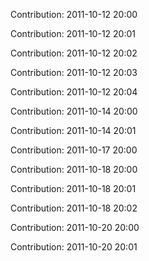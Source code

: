 Contribution: 2011-10-12 20:00

Contribution: 2011-10-12 20:01

Contribution: 2011-10-12 20:02

Contribution: 2011-10-12 20:03

Contribution: 2011-10-12 20:04

Contribution: 2011-10-14 20:00

Contribution: 2011-10-14 20:01

Contribution: 2011-10-17 20:00

Contribution: 2011-10-18 20:00

Contribution: 2011-10-18 20:01

Contribution: 2011-10-18 20:02

Contribution: 2011-10-20 20:00

Contribution: 2011-10-20 20:01


